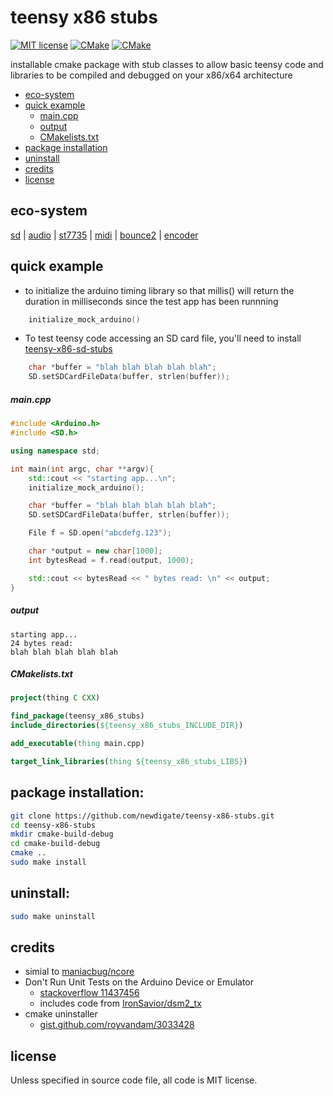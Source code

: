 # teensy x86 stubs
[![MIT license](https://img.shields.io/badge/License-MIT-blue.svg)](LICENSE)
[![CMake](https://img.shields.io/badge/project-CMake-brightgreen.svg?label=built%20with&colorA=555555&colorB=8a8fff&logo=)](CMakelists.txt)
[![CMake](https://github.com/newdigate/teensy-x86-stubs/workflows/CMake/badge.svg)](https://github.com/newdigate/teensy-x86-stubs/actions)

installable cmake package with stub classes to allow basic teensy code and libraries to be compiled and debugged on your x86/x64 architecture

* [eco-system](#eco-system)
* [quick example](#quick-example)
  * [main.cpp](#maincpp)
  * [output](#output)
  * [CMakelists.txt](#cmakeliststxt)
* [package installation](#package-installation)
* [uninstall](#uninstall)
* [credits](#credits)
* [license](#license)

## eco-system
[sd](https://github.com/newdigate/teensy-x86-sd-stubs)
|
[audio](https://github.com/newdigate/teensy-audio-x86-stubs)
|
[st7735](https://github.com/newdigate/teensy-st7735-linux-stubs)
|
[midi](https://github.com/newdigate/teensy-x86-midi-stubs)
|
[bounce2](https://github.com/newdigate/teensy-x86-bounce2-stubs)
|
[encoder](https://github.com/newdigate/teensy-x86-encoder-stubs)


## quick example
* to initialize the arduino timing library so that millis() will return the duration in milliseconds since the test app has been runnning
``` c++
    initialize_mock_arduino()
```
* To test teensy code accessing an SD card file, you'll need to install [teensy-x86-sd-stubs](https://github.com/newdigate/teensy-x86-sd-stubs)
``` c++ 
    char *buffer = "blah blah blah blah blah";
    SD.setSDCardFileData(buffer, strlen(buffer));
```

##### main.cpp
``` c++
#include <Arduino.h>
#include <SD.h>

using namespace std;

int main(int argc, char **argv){
    std::cout << "starting app...\n";
    initialize_mock_arduino();

    char *buffer = "blah blah blah blah blah";
    SD.setSDCardFileData(buffer, strlen(buffer));

    File f = SD.open("abcdefg.123");

    char *output = new char[1000];
    int bytesRead = f.read(output, 1000);

    std::cout << bytesRead << " bytes read: \n" << output;
}
```
##### output
```
starting app...
24 bytes read: 
blah blah blah blah blah
```

##### CMakelists.txt
``` cmake
project(thing C CXX)

find_package(teensy_x86_stubs)
include_directories(${teensy_x86_stubs_INCLUDE_DIR})

add_executable(thing main.cpp)

target_link_libraries(thing ${teensy_x86_stubs_LIBS})
```


## package installation:
``` sh
git clone https://github.com/newdigate/teensy-x86-stubs.git
cd teensy-x86-stubs
mkdir cmake-build-debug
cd cmake-build-debug
cmake ..
sudo make install
```

## uninstall:
``` sh
sudo make uninstall
```

## credits
* simial to [maniacbug/ncore](https://github.com/maniacbug/ncore)
* Don't Run Unit Tests on the Arduino Device or Emulator 
  * [stackoverflow 11437456](https://stackoverflow.com/a/11437456)
  * includes code from [IronSavior/dsm2_tx](https://github.com/IronSavior/dsm2_tx)
* cmake uninstaller 
  * [gist.github.com/royvandam/3033428](https://gist.github.com/royvandam/3033428)

## license
Unless specified in source code file, all code is MIT license.

